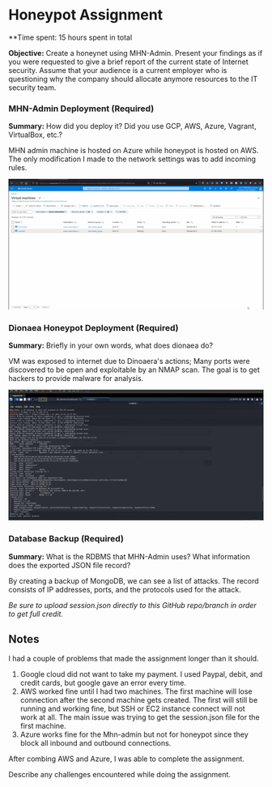 # Honeypot Assignment

**Time spent: 15 hours spent in total

**Objective:** Create a honeynet using MHN-Admin. Present your findings as if you were requested to give a brief report of the current state of Internet security. Assume that your audience is a current employer who is questioning why the company should allocate anymore resources to the IT security team.

### MHN-Admin Deployment (Required)

**Summary:** How did you deploy it? Did you use GCP, AWS, Azure, Vagrant, VirtualBox, etc.?

MHN admin machine is hosted on Azure while honeypot is hosted on AWS. The only modification I made to the network settings was to add incoming rules.

<img src="mhn-admin.gif">

### Dionaea Honeypot Deployment (Required)

**Summary:** Briefly in your own words, what does dionaea do?

VM was exposed to internet due to Dinoaera's actions; Many ports were discovered to be open and exploitable by an NMAP scan. The goal is to get hackers to provide malware for analysis.

<img src="dionaea-honeypot.gif">

### Database Backup (Required) 

**Summary:** What is the RDBMS that MHN-Admin uses? What information does the exported JSON file record?

By creating a backup of MongoDB, we can see a list of attacks. The record consists of IP addresses, ports, and the protocols used for the attack. 

*Be sure to upload session.json directly to this GitHub repo/branch in order to get full credit.*

## Notes

I had a couple of problems that made the assignment longer than it should.

1. Google cloud did not want to take my payment. I used Paypal, debit, and credit cards, but google gave an error every time. 
2. AWS worked fine until I had two machines. The first machine will lose connection after the second machine gets created. The first will still be running and working fine, but SSH or EC2 instance connect will not work at all. The main issue was trying to get the session.json file for the first machine.
3. Azure works fine for the Mhn-admin but not for honeypot since they block all inbound and outbound connections. 

After combing AWS and Azure, I was able to complete the assignment. 

Describe any challenges encountered while doing the assignment.
